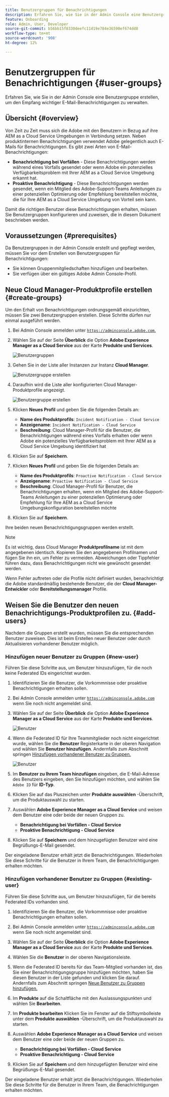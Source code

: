 ```yaml
---
title: Benutzergruppen für Benachrichtigungen
description: Erfahren Sie, wie Sie in der Admin Console eine Benutzergruppe erstellen, um den Empfang wichtiger E-Mail-Benachrichtigungen zu verwalten.
feature: Onboarding
role: Admin, User, Developer
source-git-commit: b56bb15f8330deefc11d19e784e36590ef674dd8
workflow-type: tm+mt
source-wordcount: '908'
ht-degree: 12%

---
```



# Benutzergruppen für Benachrichtigungen {#user-groups}

Erfahren Sie, wie Sie in der Admin Console eine Benutzergruppe erstellen, um den Empfang wichtiger E-Mail-Benachrichtigungen zu verwalten.

## Übersicht {#overview}

Von Zeit zu Zeit muss sich die Adobe mit den Benutzern in Bezug auf ihre AEM as a Cloud Service Umgebungen in Verbindung setzen. Neben produktinternen Benachrichtigungen verwendet Adobe gelegentlich auch E-Mails für Benachrichtigungen. Es gibt zwei Arten von E-Mail-Benachrichtigungen:

* **Benachrichtigung bei Vorfällen** - Diese Benachrichtigungen werden während eines Vorfalls gesendet oder wenn Adobe ein potenzielles Verfügbarkeitsproblem mit Ihrer AEM as a Cloud Service Umgebung erkannt hat.
* **Proaktive Benachrichtigung** - Diese Benachrichtigungen werden gesendet, wenn ein Mitglied des Adobe-Support-Teams Anleitungen zu einer potenziellen Optimierung oder Empfehlung bereitstellen möchte, die für Ihre AEM as a Cloud Service Umgebung von Vorteil sein kann.

Damit die richtigen Benutzer diese Benachrichtigungen erhalten, müssen Sie Benutzergruppen konfigurieren und zuweisen, die in diesem Dokument beschrieben werden.

## Voraussetzungen {#prerequisites}

Da Benutzergruppen in der Admin Console erstellt und gepflegt werden, müssen Sie vor dem Erstellen von Benutzergruppen für Benachrichtigungen:

* Sie können Gruppenmitgliedschaften hinzufügen und bearbeiten.
* Sie verfügen über ein gültiges Adobe Admin Console-Profil.

## Neue Cloud Manager-Produktprofile erstellen {#create-groups}

Um den Erhalt von Benachrichtigungen ordnungsgemäß einzurichten, müssen Sie zwei Benutzergruppen erstellen. Diese Schritte dürfen nur einmal ausgeführt werden.

1. Bei Admin Console anmelden unter [`https://adminconsole.adobe.com`.](https://adminconsole.adobe.com)

1. Wählen Sie auf der Seite **Überblick** die Option **Adobe Experience Manager as a Cloud Service** aus der Karte **Produkte und Services**.

   ![Benutzergruppen](assets/products_services.png)

1. Gehen Sie in der Liste aller Instanzen zur Instanz **Cloud Manager**.

   ![Benutzergruppe erstellen](assets/cloud_manager_instance.png)

1. Daraufhin wird die Liste aller konfigurierten Cloud Manager-Produktprofile angezeigt.

   ![Benutzergruppe erstellen](assets/cloud_manager_profiles.png)

1. Klicken **Neues Profil** und geben Sie die folgenden Details an:

   * **Name des Produktprofils**: `Incident Notification - Cloud Service`
   * **Anzeigename**: `Incident Notification - Cloud Service`
   * **Beschreibung**: Cloud Manager-Profil für die Benutzer, die Benachrichtigungen während eines Vorfalls erhalten oder wenn Adobe ein potenzielles Verfügbarkeitsproblem mit Ihrer AEM as a Cloud Service Umgebung identifiziert hat

1. Klicken Sie auf **Speichern**.

1. Klicken **Neues Profil** und geben Sie die folgenden Details an:

   * **Name des Produktprofils**: `Proactive Notification - Cloud Service`
   * **Anzeigename**: `Proactive Notification - Cloud Service`
   * **Beschreibung**: Cloud Manager-Profil für Benutzer, die Benachrichtigungen erhalten, wenn ein Mitglied des Adobe-Support-Teams Anleitungen zu einer potenziellen Optimierung oder Empfehlung für Ihre AEM as a Cloud Service Umgebungskonfiguration bereitstellen möchte

1. Klicken Sie auf **Speichern**.

Ihre beiden neuen Benachrichtigungsgruppen werden erstellt.

>[!NOTE]
>
>Es ist wichtig, dass Cloud Manager **Produktprofilname** ist mit dem angegebenen identisch. Kopieren Sie den angegebenen Profilnamen und fügen Sie ihn ein, um Fehler zu vermeiden. Abweichungen oder Tippfehler führen dazu, dass Benachrichtigungen nicht wie gewünscht gesendet werden.
>
>Wenn Fehler auftreten oder die Profile nicht definiert wurden, benachrichtigt die Adobe standardmäßig bestehende Benutzer, die der **Cloud Manager-Entwickler** oder **Bereitstellungsmanager** Profile.

## Weisen Sie die Benutzer den neuen Benachrichtigungs-Produktprofilen zu. {#add-users}

Nachdem die Gruppen erstellt wurden, müssen Sie die entsprechenden Benutzer zuweisen. Dies ist beim Erstellen neuer Benutzer oder durch Aktualisieren vorhandener Benutzer möglich.

### Hinzufügen neuer Benutzer zu Gruppen {#new-user}

Führen Sie diese Schritte aus, um Benutzer hinzuzufügen, für die noch keine Federated IDs eingerichtet wurden.

1. Identifizieren Sie die Benutzer, die Vorkommnisse oder proaktive Benachrichtigungen erhalten sollen.

1. Bei Admin Console anmelden unter [`https://adminconsole.adobe.com`](https://adminconsole.adobe.com) wenn Sie noch nicht angemeldet sind.

1. Wählen Sie auf der Seite **Überblick** die Option **Adobe Experience Manager as a Cloud Service** aus der Karte **Produkte und Services**.

   ![Benutzer](assets/product_services.png)

1. Wenn die Federated ID für Ihre Teammitglieder noch nicht eingerichtet wurde, wählen Sie die **Benutzer** Registerkarte in der oberen Navigation und wählen Sie **Benutzer hinzufügen**. Andernfalls zum Abschnitt springen [Hinzufügen vorhandener Benutzer zu Gruppen.](#existing-users)

   ![Benutzer](assets/cloud_manager_add_user.png)

1. Im **Benutzer zu Ihrem Team hinzufügen** eingeben, die E-Mail-Adresse des Benutzers eingeben, den Sie hinzufügen möchten, und wählen Sie `Adobe ID` für **ID-Typ**.

1. Klicken Sie auf das Pluszeichen unter **Produkte auswählen** -Überschrift, um die Produktauswahl zu starten.

1. Auswählen **Adobe Experience Manager as a Cloud Service** und weisen dem Benutzer eine oder beide der neuen Gruppen zu.

   * **Benachrichtigung bei Vorfällen - Cloud Service**
   * **Proaktive Benachrichtigung - Cloud Service**

1. Klicken Sie auf **Speichern** und dem hinzugefügten Benutzer wird eine Begrüßungs-E-Mail gesendet.

Der eingeladene Benutzer erhält jetzt die Benachrichtigungen. Wiederholen Sie diese Schritte für die Benutzer in Ihrem Team, die Benachrichtigungen erhalten möchten.

### Hinzufügen vorhandener Benutzer zu Gruppen {#existing-user}

Führen Sie diese Schritte aus, um Benutzer hinzuzufügen, für die bereits Federated IDs vorhanden sind.

1. Identifizieren Sie die Benutzer, die Vorkommnisse oder proaktive Benachrichtigungen erhalten sollen.

1. Bei Admin Console anmelden unter [`https://adminconsole.adobe.com`](https://adminconsole.adobe.com) wenn Sie noch nicht angemeldet sind.

1. Wählen Sie auf der Seite **Überblick** die Option **Adobe Experience Manager as a Cloud Service** aus der Karte **Produkte und Services**.

1. Wählen Sie die **Benutzer** in der oberen Navigationsleiste.

1. Wenn die Federated ID bereits für das Team-Mitglied vorhanden ist, das Sie einer Benachrichtigungsgruppe hinzufügen möchten, haben Sie diesen Benutzer in der Liste gefunden und klicken Sie darauf. Andernfalls zum Abschnitt springen [Neue Benutzer zu Gruppen hinzufügen.](#add-user)

1. Im **Produkte** auf die Schaltfläche mit den Auslassungspunkten und wählen Sie **Bearbeiten**.

1. Im **Produkte bearbeiten** Klicken Sie im Fenster auf die Stiftsymbolleiste unter dem **Produkte auswählen** -Überschrift, um die Produktauswahl zu starten.

1. Auswählen **Adobe Experience Manager as a Cloud Service** und weisen dem Benutzer eine oder beide der neuen Gruppen zu.

   * **Benachrichtigung bei Vorfällen - Cloud Service**
   * **Proaktive Benachrichtigung - Cloud Service**

1. Klicken Sie auf **Speichern** und dem hinzugefügten Benutzer wird eine Begrüßungs-E-Mail gesendet.

Der eingeladene Benutzer erhält jetzt die Benachrichtigungen. Wiederholen Sie diese Schritte für die Benutzer in Ihrem Team, die Benachrichtigungen erhalten möchten.
